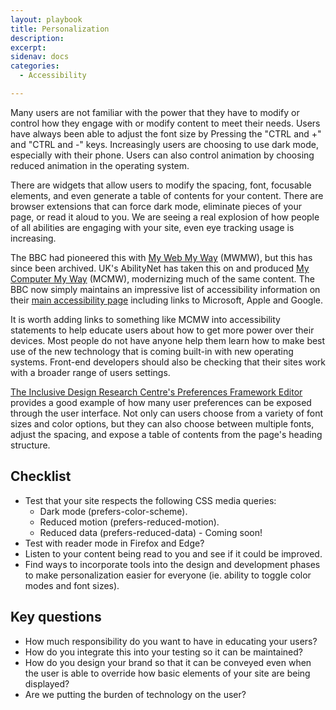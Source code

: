 ```yaml
---
layout: playbook
title: Personalization
description: 
excerpt: 
sidenav: docs
categories:
  - Accessibility

---
```


Many users are not familiar with the power that they have to modify or control how they engage with or modify content to meet their needs. Users have always been able to adjust the font size by Pressing the "CTRL and +" and "CTRL and -" keys. Increasingly users are choosing to use dark mode, especially with their phone. Users can also control animation by choosing reduced animation in the operating system.

There are widgets that allow users to modify the spacing, font, focusable elements, and even generate a table of contents for your content. There are browser extensions that can force dark mode, eliminate pieces of your page, or read it aloud to you. We are seeing a real explosion of how people of all abilities are engaging with your site, even eye tracking usage is increasing.

The BBC had pioneered this with [My Web My Way](https://web.archive.org/web/20210123003228/http://www.bbc.co.uk/accessibility/index.shtml) (MWMW), but this has since been archived. UK's AbilityNet has taken this on and produced [My Computer My Way](https://mcmw.abilitynet.org.uk/) (MCMW), modernizing much of the same content. The BBC now simply maintains an impressive list of accessibility information on their [main accessibility page](https://www.bbc.co.uk/accessibility/) including links to Microsoft, Apple and Google.

It is worth adding links to something like MCMW into accessibility statements to help educate users about how to get more power over their devices. Most people do not have anyone help them learn how to make best use of the new technology that is coming built-in with new operating systems. Front-end developers  should also be checking that their sites work with a broader range of users settings.

[The Inclusive Design Research Centre's Preferences Framework Editor](https://idrc.ocadu.ca/) provides a good example of how many user preferences can be exposed through the user interface. Not only can users choose from a variety of font sizes and color options, but they can also choose between multiple fonts, adjust the spacing, and expose a table of contents from the page's heading structure.

## Checklist

* Test that your site respects the following CSS media queries:
    * Dark mode (prefers-color-scheme).
    * Reduced motion (prefers-reduced-motion).
    * Reduced data (prefers-reduced-data) - Coming soon!
* Test with reader mode in Firefox and Edge?
* Listen to your content being read to you and see if it could be improved.
* Find ways to incorporate tools into the design and development phases to make personalization easier for everyone (ie. ability to toggle color modes and font sizes).

## Key questions

* How much responsibility do you want to have in educating your users?
* How do you integrate this into your testing so it can be maintained?
* How do you design your brand so that it can be conveyed even when the user is able to override how basic elements of your site are being displayed? 
* Are we putting the burden of technology on the user?
